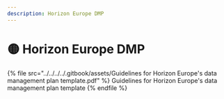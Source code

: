 ```yaml
---
description: Horizon Europe DMP
---
```


# 🟡 Horizon Europe DMP

{% file src="../../../../.gitbook/assets/Guidelines for Horizon Europe's data management plan template.pdf" %}
Guidelines for Horizon Europe's data management plan template
{% endfile %}
